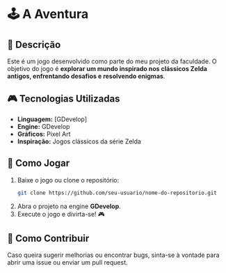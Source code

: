 # 🕹️ A Aventura

## 📌 Descrição
Este é um jogo desenvolvido como parte do meu projeto da faculdade. O objetivo do jogo é **explorar um mundo inspirado nos clássicos Zelda antigos, enfrentando desafios e resolvendo enigmas**.

## 🎮 Tecnologias Utilizadas
- **Linguagem:** [GDevelop]
- **Engine:** GDevelop
- **Gráficos:** Pixel Art
- **Inspiração:** Jogos clássicos da série Zelda

## 🚀 Como Jogar
1. Baixe o jogo ou clone o repositório:
   ```sh
   git clone https://github.com/seu-usuario/nome-do-repositorio.git
   ```
2. Abra o projeto na engine **GDevelop**.
3. Execute o jogo e divirta-se! 🎮

## 🔧 Como Contribuir
Caso queira sugerir melhorias ou encontrar bugs, sinta-se à vontade para abrir uma issue ou enviar um pull request.
